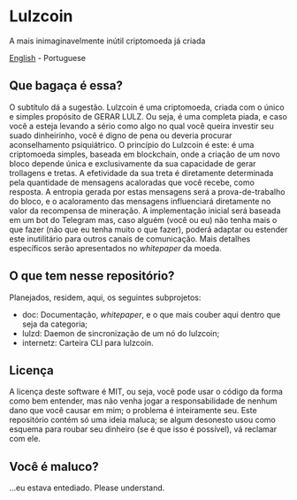# Lulzcoin
A mais inimaginavelmente inútil criptomoeda já criada

[English](README.md) - Portuguese

## Que bagaça é essa?
O subtítulo dá a sugestão. Lulzcoin é uma criptomoeda, criada com o único e simples propósito de GERAR LULZ. Ou seja, é uma completa piada, e caso você a esteja levando a sério como algo no qual você queira investir seu suado dinheirinho, você é digno de pena ou deveria procurar aconselhamento psiquiátrico.
O princípio do Lulzcoin é este: é uma criptomoeda simples, baseada em blockchain, onde a criação de um novo bloco depende única e exclusivamente da sua capacidade de gerar trollagens e tretas. A efetividade da sua treta é diretamente determinada pela quantidade de mensagens acaloradas que você recebe, como resposta. A entropia gerada por estas mensagens será a prova-de-trabalho do bloco, e o acaloramento das mensagens influenciará diretamente no valor da recompensa de mineração.
A implementação inicial será baseada em um bot do Telegram mas, caso alguém (você ou eu) não tenha mais o que fazer (não que eu tenha muito o que fazer), poderá adaptar ou estender este inutilitário para outros canais de comunicação.
Mais detalhes específicos serão apresentados no *whitepaper* da moeda.

## O que tem nesse repositório?
Planejados, residem, aqui, os seguintes subprojetos:
- doc: Documentação, *whitepaper*, e o que mais couber aqui dentro que seja da categoria;
- lulzd: Daemon de sincronização de um nó do lulzcoin;
- internetz: Carteira CLI para lulzcoin.

## Licença
A licença deste software é MIT, ou seja, você pode usar o código da forma como bem entender, mas não venha jogar a responsabilidade de nenhum dano que você causar em mim; o problema é inteiramente seu. Este repositório contém só uma ideia maluca; se algum desonesto usou como esquema para roubar seu dinheiro (se é que isso é possível), vá reclamar com ele.

## Você é maluco?
...eu estava entediado. Please understand.
